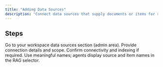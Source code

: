 ```yaml
---
title: "Adding Data Sources"
description: "Connect data sources that supply documents or items for retrieval."
---
```


## Steps

<Steps>
<Step title="Open Data Sources">
  Go to your workspace data sources section (admin area).
</Step>
<Step title="Add a source">
  Provide connection details and scope.
</Step>
<Step title="Validate">
  Confirm connectivity and indexing if required.
</Step>
</Steps>

<Tip>
Use meaningful names; agents display source and item names in the RAG selector.
</Tip>
